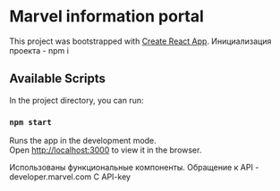 # Marvel information portal

This project was bootstrapped with [Create React App](https://github.com/facebook/create-react-app).
Инициализация проекта - npm i

## Available Scripts

In the project directory, you can run:

### `npm start`

Runs the app in the development mode.\
Open [http://localhost:3000](http://localhost:3000) to view it in the browser.

Использованы функциональные компоненты.
Обращение к API - developer.marvel.com
С API-key
